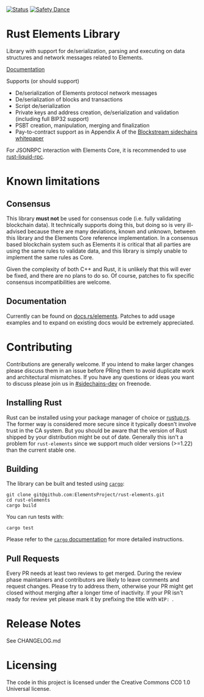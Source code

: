 [![Status](https://travis-ci.org/ElementsProject/rust-elements.png?branch=master)](https://travis-ci.org/ElementsProject/rust-elements)
[![Safety Dance](https://img.shields.io/badge/unsafe-forbidden-success.svg)](https://github.com/rust-secure-code/safety-dance/)

# Rust Elements Library

Library with support for de/serialization, parsing and executing on data
structures and network messages related to Elements.

[Documentation](https://docs.rs/bitcoin/)

Supports (or should support)

* De/serialization of Elements protocol network messages
* De/serialization of blocks and transactions
* Script de/serialization
* Private keys and address creation, de/serialization and validation (including full BIP32 support)
* PSBT creation, manipulation, merging and finalization
* Pay-to-contract support as in Appendix A of the [Blockstream sidechains whitepaper](https://www.blockstream.com/sidechains.pdf)

For JSONRPC interaction with Elements Core, it is recommended to use
[rust-liquid-rpc](https://github.com/stevenroose/rust-liquid-rpc).

# Known limitations

## Consensus

This library **must not** be used for consensus code (i.e. fully validating
blockchain data). It technically supports doing this, but doing so is very
ill-advised because there are many deviations, known and unknown, between
this library and the Elements Core reference implementation. In a consensus
based blockchain system such as Elements it is critical that all parties are
using the same rules to validate data, and this library is simply unable
to implement the same rules as Core.

Given the complexity of both C++ and Rust, it is unlikely that this will
ever be fixed, and there are no plans to do so. Of course, patches to
fix specific consensus incompatibilities are welcome.

## Documentation

Currently can be found on [docs.rs/elements](https://docs.rs/elements/).
Patches to add usage examples and to expand on existing docs would be extremely
appreciated.

# Contributing
Contributions are generally welcome. If you intend to make larger changes please
discuss them in an issue before PRing them to avoid duplicate work and
architectural mismatches. If you have any questions or ideas you want to discuss
please join us in
[#sidechains-dev](http://webchat.freenode.net/?channels=%23sidechains-dev) on
freenode.

## Installing Rust
Rust can be installed using your package manager of choice or
[rustup.rs](https://rustup.rs). The former way is considered more secure since
it typically doesn't involve trust in the CA system. But you should be aware
that the version of Rust shipped by your distribution might be out of date.
Generally this isn't a problem for `rust-elements` since we support much older
versions (>=1.22) than the current stable one.

## Building
The library can be built and tested using [`cargo`](https://github.com/rust-lang/cargo/):

```
git clone git@github.com:ElementsProject/rust-elements.git
cd rust-elements
cargo build
```

You can run tests with:

```
cargo test
```

Please refer to the [`cargo` documentation](https://doc.rust-lang.org/stable/cargo/) for more detailed instructions. 

## Pull Requests
Every PR needs at least two reviews to get merged. During the review phase
maintainers and contributors are likely to leave comments and request changes.
Please try to address them, otherwise your PR might get closed without merging
after a longer time of inactivity. If your PR isn't ready for review yet please
mark it by prefixing the title with `WIP: `.


# Release Notes

See CHANGELOG.md


# Licensing

The code in this project is licensed under the Creative Commons CC0 1.0
Universal license.
